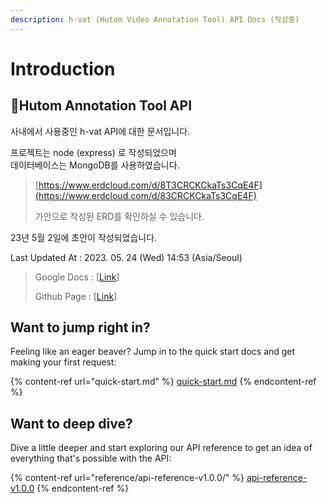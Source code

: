 ```yaml
---
description: h-vat (Hutom Video Annotation Tool) API Docs (작성중)
---
```


# Introduction

## Hutom Annotation Tool API

사내에서 사용중인 h-vat API에 대한 문서입니다.

프로젝트는 node (express) 로 작성되었으며\
데이터베이스는 MongoDB를 사용하였습니다.

> [https://www.erdcloud.com/d/8T3CRCKCkaTs3CqE4F](https://www.erdcloud.com/d/83CRCKCkaTs3CqE4F)
>
> 가안으로 작성된 ERD를 확인하실 수 있습니다.

23년 5월 2일에 초안이 작성되었습니다.

Last Updated At : 2023. 05. 24 (Wed) 14:53 (Asia/Seoul)

> Google Docs : \[[Link](https://docs.google.com/document/d/1oMv\_sxEzvJUFiEH-hPig-7OnLKNk-iQwdIpWNBl1YXw/)]
>
> Github Page : \[[Link](https://github.com/baanss/h-vat-docs-gitbook)]

## Want to jump right in?

Feeling like an eager beaver? Jump in to the quick start docs and get making your first request:

{% content-ref url="quick-start.md" %}
[quick-start.md](quick-start.md)
{% endcontent-ref %}

## Want to deep dive?

Dive a little deeper and start exploring our API reference to get an idea of everything that's possible with the API:

{% content-ref url="reference/api-reference-v1.0.0/" %}
[api-reference-v1.0.0](reference/api-reference-v1.0.0/)
{% endcontent-ref %}
